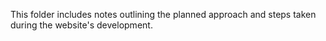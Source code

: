 This folder includes notes outlining the planned approach and steps taken during the website's development.